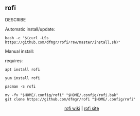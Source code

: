 ## rofi  
  
DESCRIBE  
  
Automatic install/update:
```
bash -c "$(curl -LSs https://github.com/dfmgr/rofi/raw/master/install.sh)"
```
Manual install:
  
requires:    
```
apt install rofi
```  
```
yum install rofi
```  
```
pacman -S rofi
```  
  
```
mv -fv "$HOME/.config/rofi" "$HOME/.config/rofi.bak"
git clone https://github.com/dfmgr/rofi "$HOME/.config/rofi"
```
  
  
<p align=center>
  <a href="https://wiki.archlinux.org/index.php/rofi" target="_blank">rofi wiki</a>  |  
  <a href="https://github.com/DaveDavenport/rofi" target="_blank">rofi site</a>
</p>  
